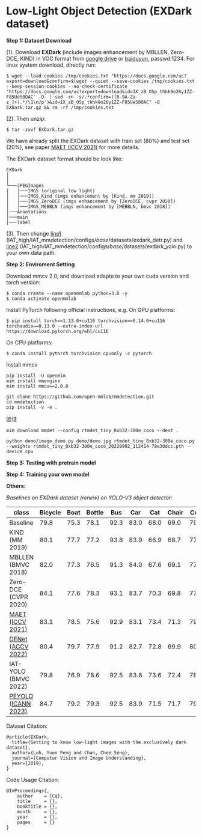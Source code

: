 # Low-Light Object Detection (EXDark dataset)

**Step 1: Dataset Download**

(1). Download **EXDark** (include images enhancement by MBLLEN, Zero-DCE, KIND) in VOC format from [google drive](https://drive.google.com/file/d/1X_zB_OSp_thhk9o26y1ZZ-F85UeS0OAC/view?usp=sharing) or [baiduyun](https://pan.baidu.com/s/1m4BMVqClhMks4S0xulkCcA), passwd:1234. For linux system download, directly run: 

```
$ wget --load-cookies /tmp/cookies.txt "https://docs.google.com/uc?export=download&confirm=$(wget --quiet --save-cookies /tmp/cookies.txt --keep-session-cookies --no-check-certificate 'https://docs.google.com/uc?export=download&id=1X_zB_OSp_thhk9o26y1ZZ-F85UeS0OAC' -O- | sed -rn 's/.*confirm=([0-9A-Za-z_]+).*/\1\n/p')&id=1X_zB_OSp_thhk9o26y1ZZ-F85UeS0OAC" -O EXDark.tar.gz && rm -rf /tmp/cookies.txt
```

(2). Then unzip:

```
$ tar -zxvf EXDark.tar.gz
```

We have already split the EXDark dataset with train set (80%) and test set (20%), see paper [MAET (ICCV 2021)](https://openaccess.thecvf.com/content/ICCV2021/papers/Cui_Multitask_AET_With_Orthogonal_Tangent_Regularity_for_Dark_Object_Detection_ICCV_2021_paper.pdf) for more details.

The EXDark dataset format should be look like:

```
EXDark
│      
│
└───JPEGImages
│   │───IMGS (original low light)
│   │───IMGS_Kind (imgs enhancement by [Kind, mm 2019])
│   │───IMGS_ZeroDCE (imgs enhancement by [ZeroDCE, cvpr 2020])
│   │───IMGS_MEBBLN (imgs enhancement by [MEBBLN, bmvc 2018])
│───Annotations   
│───main
│───label
```

(3). Then change [line1](https://github.com/cuiziteng/Illumination-Adaptive-Transformer/blob/a0e4de1029eab1e6030f11cebbb7aaec2a64360b/IAT_high/IAT_mmdetection/configs/_base_/datasets/exdark_detr.py#L3) (IAT_high/IAT_mmdetection/configs/_base_/datasets/exdark_detr.py) and [line2](https://github.com/cuiziteng/Illumination-Adaptive-Transformer/blob/a0e4de1029eab1e6030f11cebbb7aaec2a64360b/IAT_high/IAT_mmdetection/configs/_base_/datasets/exdark_yolo.py#L2) (IAT_high/IAT_mmdetection/configs/_base_/datasets/exdark_yolo.py) to your own data path.


**Step 2: Enviroment Setting**

Download mmcv 2.0, and download adapte to your own cuda version and torch version:
```
$ conda create --name openmmlab python=3.8 -y
$ conda activate openmmlab
```
Install PyTorch following official instructions, e.g.
On GPU platforms:
```
$ pip install torch==1.13.0+cu116 torchvision==0.14.0+cu116 torchaudio==0.13.0 --extra-index-url https://download.pytorch.org/whl/cu116
```
On CPU platforms:
```
$ conda install pytorch torchvision cpuonly -c pytorch
```

Install  mmcv
```
pip install -U openmim
mim install mmengine
mim install mmcv==2.0.0
```
```
git clone https://github.com/open-mmlab/mmdetection.git
cd mmdetection
pip install -v -e .
```
验证
```
mim download mmdet --config rtmdet_tiny_8xb32-300e_coco --dest .

python demo/image_demo.py demo/demo.jpg rtmdet_tiny_8xb32-300e_coco.py --weights rtmdet_tiny_8xb32-300e_coco_20220902_112414-78e30dcc.pth --device cpu
```
**Step 3: Testing with pretrain model**



**Step 4: Training your own model**



**Others:**

*Baselines on EXDark dataset (renew) on YOLO-V3 object detector:*

| class | Bicycle | Boat | Bottle | Bus | Car | Cat | Chair | Cup | Dog | Motorbike | People | Table | Total |
|  ---- | ----    | ---- | ----   | ----| ----| ----| ----  | ----| ----| ----      | ----   |  ---- |  ---- |
| Baseline |79.8 | 75.3 | 78.1 | 92.3 | 83.0 | 68.0 | 69.0 | 79.0 | 78.0 | 77.3 | 81.5 | 55.5 | 76.4 |
| KIND (MM 2019) | 80.1 | 77.7 | 77.2 | 93.8 | 83.9 | 66.9 | 68.7 | 77.4 | 79.3 | 75.3 | 80.9 | 53.8 | 76.3 |
| MBLLEN (BMVC 2018) | 82.0 | 77.3 | 76.5 | 91.3 | 84.0 | 67.6 | 69.1 | 77.6 | 80.4 | 75.6 | 81.9 | 58.6 | 76.8 |
| Zero-DCE (CVPR 2020) | 84.1 | 77.6 | 78.3 | 93.1 | 83.7 | 70.3 | 69.8 | 77.6 | 77.4 | 76.3 | 81.0 | 53.6 | 76.9 |
| [MAET (ICCV 2021)](https://github.com/cuiziteng/ICCV_MAET) | 83.1| 78.5| 75.6| 92.9| 83.1| 73.4| 71.3| 79.0| 79.8| 77.2| 81.1| 57.0| 77.7|
| [DENet (ACCV 2022)](https://openaccess.thecvf.com/content/ACCV2022/html/Qin_DENet_Detection-driven_Enhancement_Network_for_Object_Detection_under_Adverse_Weather_ACCV_2022_paper.html) | 80.4 | 79.7 | 77.9 | 91.2 | 82.7 | 72.8 | 69.9 | 80.1 | 77.2 | 76.7 | 82.0 | 57.2 | 77.3|
| IAT-YOLO (BMVC 2022) | 79.8 | 76.9 | 78.6 | 92.5 | 83.8 | 73.6 | 72.4 | 78.6 | 79.0 | 79.0 | 81.1 | 57.7 | 77.8 |
| [PEYOLO (ICANN 2023)](https://arxiv.org/pdf/2307.10953.pdf) | 84.7 | 79.2 | 79.3 | 92.5 | 83.9 | 71.5 | 71.7 | 79.7 | 79.7 | 77.3 | 81.8 | 55.3 | 78.0 |

Dataset Citation:

```
@article{EXDark,
  title={Getting to know low-light images with the exclusively dark dataset},
  author={Loh, Yuen Peng and Chan, Chee Seng},
  journal={Computer Vision and Image Understanding},
  year={2019},
}
```

Code Usage Citation:

```
@InProceedings{,
    author    = {Cq},
    title     = {},
    booktitle = {},
    month     = {},
    year      = {},
    pages     = {}
}
```
